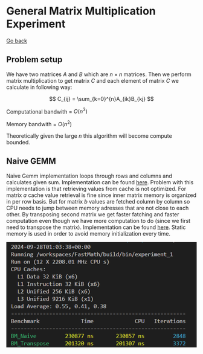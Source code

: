 # General Matrix Multiplication Experiment

[Go back](../../../README.md#experiments)

## Problem setup

We have two matrices $A$ and $B$ which are $n \times n$ matrices. Then we perform matrix multiplication to get matrix $C$ and each element of matrix $C$ we calculate in following way:

$$
C_{ij} = \sum_{k=0}^{n}A_{ik}B_{kj} 
$$

Computational bandwith = $O(n^3)$

Memory bandwith = $O(n^2)$

Theoretically given the large $n$ this algorithm will become compute bounded.

## Naive GEMM

Naive Gemm implementation loops through rows and columns and calculates given sum. Implementation can be found [here](../../algorithms/gemm.cpp#19). Problem with this implementation is that retrieving values from cache is not optimized. For matrix $a$ cache value retrieval is fine since inner matrix memory is organized in per row basis. But for matrix $b$ values are fetched column by column so CPU needs to jump between memory adresses that are not close to each other. By transposing second matrix we get faster fatching and faster computation even though we have more computation to do (since we first need to transpose the matrix). Implementation can be found [here](../../algorithms/gemm.cpp#34). Static memory is used in order to avoid memory initialization every time. 

![alt text](image.png)

